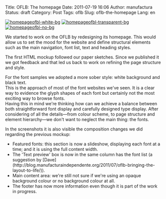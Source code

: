 Title: OFLB: The homepage
Date: 2011-07-19 16:06
Author: manufactura
Status: draft
Category: Post
Tags: oflb
Slug: oflb-the-homepage
Lang: en

[![](http://blog.manufacturaindependente.org/wp-content/uploads/2011/07/homepageofbl-white-bg-150x150.png "homepageofbl-white-bg")](http://blog.manufacturaindependente.org/wp-content/uploads/2011/07/homepageofbl-white-bg.png)
[![](http://blog.manufacturaindependente.org/wp-content/uploads/2011/07/homepageofbl-transparent-bg-150x150.png "homepageofbl-transparent-bg")](http://blog.manufacturaindependente.org/wp-content/uploads/2011/07/homepageofbl-transparent-bg.png)
[![](http://blog.manufacturaindependente.org/wp-content/uploads/2011/07/homepageofbl-no-bg-150x150.png "homepageofbl-no-bg")](http://blog.manufacturaindependente.org/wp-content/uploads/2011/07/homepageofbl-no-bg.png)

We started to work on the OFLB by redesigning its homepage. This would
allow us to set the mood for the website and define structural elements
such as the main navigation, font list, text and heading styles.

The first HTML mockup followed our paper sketches. Since we published it
we got feedback and that led us back to work on refining the page
structure and style.

For the font samples we adopted a more sober style: white background and
black text.  
This is the approach of most of the font websites we've seen. It is a
clear way to evidence the glyph shapes of each font but certainly not
the most exciting way to browse fonts.  
Having this in mind we're thinking how can we achieve a balance between
both straightforward font display and carefully designed type display.
After considering of all the details—from colour scheme, to page
structure and element hierarchy—we don't want to neglect the main thing:
the fonts.

In the screenshots it is also visible the composition changes we did
regarding the previous mockup:

<ul>
<li>
Featured fonts: this section is now a slideshow, displaying each font at
a time; and it is using the full content width.

</li>
<li>
The 'Text preview' box is now in the same column has the font list (a
suggestion by
[Dave](http://blog.manufacturaindependente.org/2011/07/oflb-bringing-the-layout-to-life/)).

</li>
<li>
Main content area: we're still not sure if we're using an opaque
background colour or no background colour at all.

<li>
The footer has now more information even though it is part of the work
in progress.

</li>
<ul>
</p>

